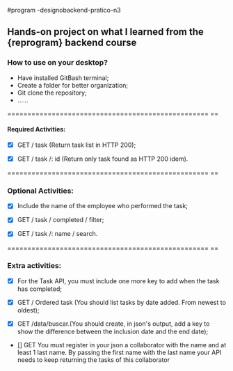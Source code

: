 #program -designobackend-pratico-n3

## Hands-on project on what I learned from the {reprogram} backend course

### How to use on your desktop?
- Have installed GitBash terminal;
- Create a folder for better organization;
- Git clone the repository;
- ......

================================================== ==

#### Required Activities:

- [x] GET / task (Return task list in HTTP 200);

- [x] GET / task /: id (Return only task found as HTTP 200 idem).

================================================== ==

### Optional Activities:

- [x] Include the name of the employee who performed the task;

- [x] GET / task / completed / filter;

- [x] GET / task /: name / search.

================================================== ==

### Extra activities:


- [x] For the Task API, you must include one more key to add when the task has completed;

- [x] GET / Ordered task (You should list tasks by date added. From newest to oldest);

- [x] GET /data/buscar.(You should create, in json's output, add a key to show the difference between the inclusion date and the end date);

- [] GET You must register in your json a collaborator with the name and at least 1 last name. By passing the first name with the last name your API needs to keep returning the tasks of this collaborator